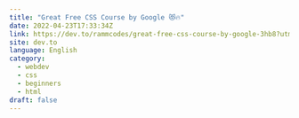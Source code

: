 ```yaml
---
title: "Great Free CSS Course by Google 😻🔥"
date: 2022-04-23T17:33:34Z
link: https://dev.to/rammcodes/great-free-css-course-by-google-3hb8?utm_medium=RSS&utm_source=news.12bit.vn
site: dev.to
language: English
category:
  - webdev
  - css
  - beginners
  - html
draft: false
---
```

